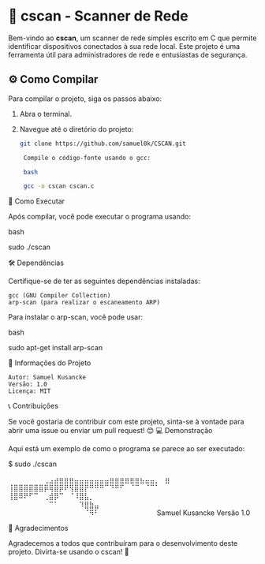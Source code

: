 # 📡 cscan - Scanner de Rede

Bem-vindo ao **cscan**, um scanner de rede simples escrito em C que permite identificar dispositivos conectados à sua rede local. Este projeto é uma ferramenta útil para administradores de rede e entusiastas de segurança.

## ⚙️ Como Compilar

Para compilar o projeto, siga os passos abaixo:

1. Abra o terminal.
2. Navegue até o diretório do projeto:

   ```bash
   git clone https://github.com/samuel0k/CSCAN.git

    Compile o código-fonte usando o gcc:

    bash

    gcc -o cscan cscan.c

🚀 Como Executar

Após compilar, você pode executar o programa usando:

bash

sudo ./cscan

🛠️ Dependências

Certifique-se de ter as seguintes dependências instaladas:

    gcc (GNU Compiler Collection)
    arp-scan (para realizar o escaneamento ARP)

Para instalar o arp-scan, você pode usar:

bash

sudo apt-get install arp-scan

📜 Informações do Projeto

    Autor: Samuel Kusancke
    Versão: 1.0
    Licença: MIT

📞 Contribuições

Se você gostaria de contribuir com este projeto, sinta-se à vontade para abrir uma issue ou enviar um pull request! 😊
💻 Demonstração

Aqui está um exemplo de como o programa se parece ao ser executado:

$ sudo ./cscan

⠀⠀⠀⠀⠀⠀⠀⢀⣠⣴⣶⣶⣶⣤⣤⣤⣤⣤⣤⣤⣶⣶⣶⣶⣶⣶⣦⣤⣤⡀⠀⣶⠀
⢸⣿⣿⣿⣿⣿⣿⡿⢿⣿⡿⠟⢻⣿⣿⡟⠛⠛⠛⠉⠙⠛⠋⠀⠈⠉⠀⠈⠉⠁
⢸⣿⠿⠟⠋⠉⠀⢀⣾⡿⠉⠀⠈⠸⣿⣧⡀⠀⠀⠀⠀⠀⠀⠀⠀⠀⠀⠀⠀⠀
⠀⠀⠀⠀⠀⠀⠀⠀⠉⠁⠀⠀⠀⠀⠹⣿⣷⣤⠀⠀⠀⠀⠀⠀⠀⠀⠀⠀⠀⠀
⠀⠀⠀⠀⠀⠀⠀⠀⠀⠀⠀⠀⠀⠀⠀⠈⠻⠃⠀⠀⠀⠀⠀⠀⠀⠀⠀⠀⠀ 
Samuel Kusancke
Versão 1.0

🎉 Agradecimentos

Agradecemos a todos que contribuíram para o desenvolvimento deste projeto. Divirta-se usando o cscan! 🎈
